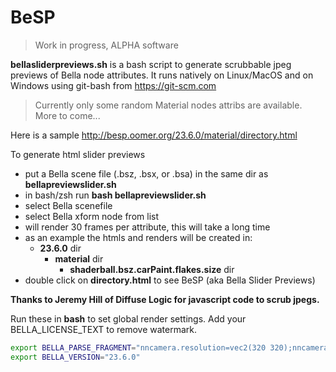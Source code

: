 # BeSP

>Work in progress, ALPHA software

**bellasliderpreviews.sh** is a bash script 
to generate scrubbable jpeg previews of Bella node attributes. It runs natively on Linux/MacOS and on Windows using git-bash from https://git-scm.com

> Currently only some random Material nodes attribs are available. More to come...

Here is a sample
http://besp.oomer.org/23.6.0/material/directory.html


To generate html slider previews
- put a Bella scene file (.bsz, .bsx, or .bsa) in the same dir as **bellapreviewslider.sh**
- in bash/zsh run **bash bellapreviewslider.sh**
- select Bella scenefile
- select Bella xform node from list
- will render 30 frames per attribute, this will take a long time
- as an example the htmls and renders will be created in:
    - **23.6.0** dir
        - **material** dir
            - **shaderball.bsz.carPaint.flakes.size** dir 
- double click on **directory.html** to see BeSP (aka Bella Slider Previews)

**Thanks to Jeremy Hill of Diffuse Logic for javascript code to scrub jpegs.**

Run these in **bash** to set global render settings. Add your BELLA_LICENSE_TEXT to remove watermark.
```sh
export BELLA_PARSE_FRAGMENT="nncamera.resolution=vec2(320 320);nncamera.region=null;nnbeautyPass.targetNoise=7u;nnbeautyPass.saveImage=0;nnbeautyPass.outputExt=\".jpg\";"
export BELLA_VERSION="23.6.0"
```